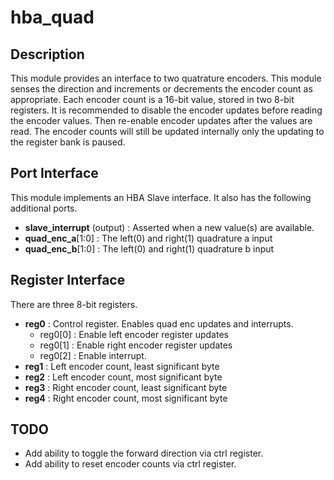 # hba_quad

## Description


This module provides an interface to two
quatrature encoders.  This module senses the direction
and increments or decrements the encoder count as appropriate.
Each encoder count is a 16-bit value, stored in two
8-bit registers.  It is recommended to disable the encoder
updates before reading the encoder values.  Then re-enable
encoder updates after the values are read.  The encoder
counts will still be updated internally only the updating
to the register bank is paused.

## Port Interface

This module implements an HBA Slave interface.
It also has the following additional ports.

* __slave_interrupt__ (output) : Asserted when a new value(s) are available.
* __quad_enc_a__[1:0] : The left(0) and right(1) quadrature a input
* __quad_enc_b__[1:0] : The left(0) and right(1) quadrature b input


## Register Interface

There are three 8-bit registers.

* __reg0__ : Control register. Enables quad enc updates and interrupts.
    * reg0[0] : Enable left encoder register updates
    * reg0[1] : Enable right encoder register updates
    * reg0[2] : Enable interrupt.
* __reg1__ : Left encoder count, least significant byte
* __reg2__ : Left encoder count, most significant byte
* __reg3__ : Right encoder count, least significant byte
* __reg4__ : Right encoder count, most significant byte

## TODO

* Add ability to toggle the forward direction via ctrl register.
* Add ability to reset encoder counts via ctrl register.


